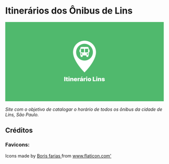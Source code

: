 # Itinerários dos Ônibus de Lins

![social-preview](/github/social-preview.png)

_Site com o objetivo de catalogar o horário de todos os ônibus da cidade de Lins, São Paulo._

## Créditos

### Favicons:

<div> Icons made by <a href="https://www.flaticon.com/authors/boris-farias" title="Boris farias"> Boris farias </a> from <a href="https://www.flaticon.com/" title="Flaticon">www.flaticon.com'</a></div>
